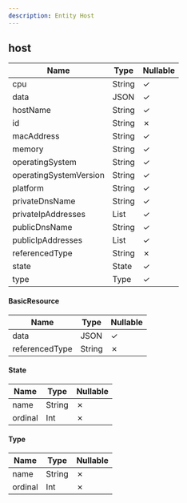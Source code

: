 ```yaml
---
description: Entity Host
---
```

host
----

| **Name**               | **Type**     | **Nullable** |
| ---------------------- | ------------ | ------------ |
| cpu                    | String       | &check;      |
| data                   | JSON         | &check;      |
| hostName               | String       | &check;      |
| id                     | String       | &cross;      |
| macAddress             | String       | &check;      |
| memory                 | String       | &check;      |
| operatingSystem        | String       | &check;      |
| operatingSystemVersion | String       | &check;      |
| platform               | String       | &check;      |
| privateDnsName         | String       | &check;      |
| privateIpAddresses     | List<String> | &check;      |
| publicDnsName          | String       | &check;      |
| publicIpAddresses      | List<String> | &check;      |
| referencedType         | String       | &cross;      |
| state                  | State        | &check;      |
| type                   | Type         | &check;      |

#### BasicResource
| **Name**       | **Type** | **Nullable** |
| -------------- | -------- | ------------ |
| data           | JSON     | &check;      |
| referencedType | String   | &cross;      |

#### State
| **Name** | **Type** | **Nullable** |
| -------- | -------- | ------------ |
| name     | String   | &cross;      |
| ordinal  | Int      | &cross;      |

#### Type
| **Name** | **Type** | **Nullable** |
| -------- | -------- | ------------ |
| name     | String   | &cross;      |
| ordinal  | Int      | &cross;      |

